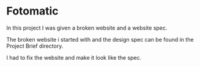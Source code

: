 # Fotomatic

In this project I was given a broken website and a website spec.

The broken website i started with and the design spec can be found in the Project Brief directory. 

I had to fix the website and make it look like the spec.